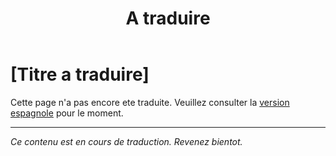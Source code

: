 ﻿---
title: [A traduire]
---

<!-- TODO: translation missing - French version -->

# [Titre a traduire]

Cette page n'a pas encore ete traduite. Veuillez consulter la [version espagnole](/es/prenc-lista) pour le moment.

---

*Ce contenu est en cours de traduction. Revenez bientot.*
